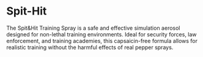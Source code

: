 # Spit-Hit
The Spit&amp;Hit Training Spray is a safe and effective simulation aerosol designed for non-lethal training environments. Ideal for security forces, law enforcement, and training academies, this capsaicin-free formula allows for realistic training without the harmful effects of real pepper sprays. 
